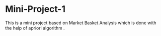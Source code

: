 # Mini-Project-1
This is a mini project based on Market Basket Analysis which is done with the help of apriori algorithm . 
